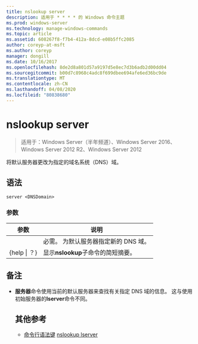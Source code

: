 ```yaml
---
title: nslookup server
description: 适用于 * * * * 的 Windows 命令主题
ms.prod: windows-server
ms.technology: manage-windows-commands
ms.topic: article
ms.assetid: 608267f8-f7b4-412a-8dcd-e08b5ffc2085
author: coreyp-at-msft
ms.author: coreyp
manager: dongill
ms.date: 10/16/2017
ms.openlocfilehash: 8de2d8a801d57a9197d5e8ec7d3b6adb2d00dd04
ms.sourcegitcommit: b00d7c8968c4adc8f699dbee694afe6ed36bc9de
ms.translationtype: MT
ms.contentlocale: zh-CN
ms.lasthandoff: 04/08/2020
ms.locfileid: "80838680"
---
```

# <a name="nslookup-server"></a>nslookup server

>适用于：Windows Server（半年频道）、Windows Server 2016、Windows Server 2012 R2、Windows Server 2012

将默认服务器更改为指定的域名系统（DNS）域。
## <a name="syntax"></a>语法
```
server <DNSDomain>
```
### <a name="parameters"></a>参数

|    参数    |                          说明                           |
|-----------------|----------------------------------------------------------------|
|   <DNSDomain>   | 必需。 为默认服务器指定新的 DNS 域。 |
| {help &#124; ？} |     显示**nslookup**子命令的简短摘要。      |

## <a name="remarks"></a>备注
- **服务器**命令使用当前的默认服务器来查找有关指定 DNS 域的信息。 这与使用初始服务器的**lserver**命令不同。
  ## <a name="additional-references"></a>其他参考
  - [命令行语法键](command-line-syntax-key.md)
  [nslookup lserver](nslookup-lserver.md)
